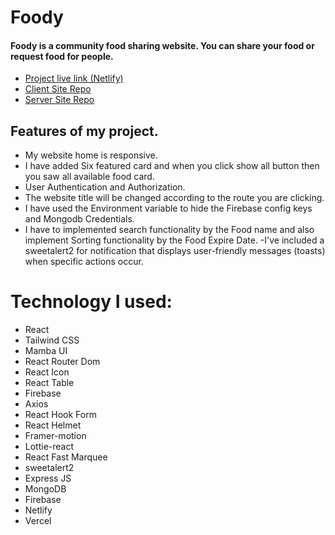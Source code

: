 # Foody 
#### Foody is a community food sharing website. You can share your food or request food for people.

- [Project live link (Netlify)](https://ubiquitous-macaron-fb7f2b.netlify.app/)
- [Client Site Repo](https://github.com/AALabonya/foody-client)
- [Server Site Repo](https://github.com/AALabonya/foody-server)

 ## Features of my project.

- My website home is responsive. 
- I have added Six featured card  and when you click show all button then you saw all available food card.
- User Authentication and Authorization.
- The website title will be changed according to the route
you are clicking.
- I have used the Environment variable to hide the Firebase config keys and Mongodb
Credentials.
- I have to implemented search functionality by the Food name and also implement Sorting functionality by the Food Expire Date.
-I've included a sweetalert2 for notification that displays user-friendly messages (toasts) when specific actions occur.

# Technology I used:
- React 
- Tailwind CSS
- Mamba UI 
- React Router Dom
- React Icon
- React Table
- Firebase 
- Axios
- React Hook Form
- React Helmet
- Framer-motion 
- Lottie-react
- React Fast Marquee
- sweetalert2 
- Express JS
- MongoDB
- Firebase 
- Netlify
- Vercel


